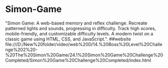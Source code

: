 # Simon-Game
"Simon Game: A web-based memory and reflex challenge. Recreate patterned lights and sounds, progressing in difficulty. Track high scores, mobile-friendly, and customizable difficulty levels. A modern twist on a classic game using HTML, CSS, and JavaScript.".
##website
file:///D:/New%20folder/video/web%20D/14.%20Boss%20Level%20Challenge%202%20-%20The%20Simon%20Game/24.1%20Simon%20Game%20Challenge%20Completed/Simon%20Game%20Challenge%20Completed/index.html
